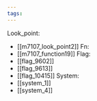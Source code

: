 ```yaml
---
tags:
---
```

Look_point:
- [[m7107_look_point2]]
Fn:
- [[m7107_function19]]
Flag:
- [[flag_9602]]
- [[flag_9613]]
- [[flag_10415]]
System:
- [[system_1]]
- [[system_4]]
